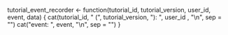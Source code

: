 tutorial_event_recorder <- function(tutorial_id, tutorial_version, user_id, 
                                    event, data) {
  cat(tutorial_id, " (", tutorial_version, "): ", user_id , "\n", sep = "")
  cat("event: ", event, "\n", sep = "")
}
